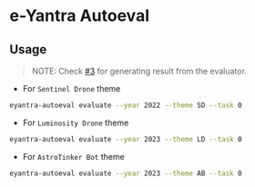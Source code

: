 

# e-Yantra Autoeval

## Usage

> NOTE: Check [#3][i3] for generating result from the evaluator.

- For `Sentinel Drone` theme

```sh
eyantra-autoeval evaluate --year 2022 --theme SD --task 0
```

- For `Luminosity Drone` theme

```sh
eyantra-autoeval evaluate --year 2023 --theme LD --task 0
```

- For `AstroTinker Bot` theme

```sh
eyantra-autoeval evaluate --year 2023 --theme AB --task 0
```

[i3]: https://github.com/eYantra-Robotics-Competition/eyantra-autoeval/issues/3
